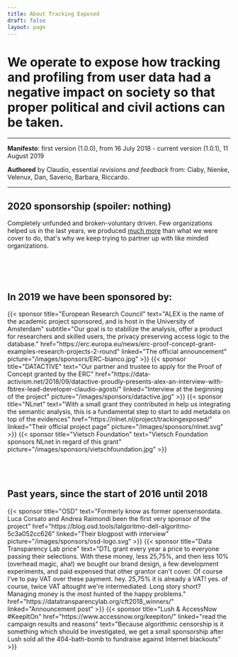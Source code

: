 ```yaml
---
title: About Tracking Exposed
draft: false
layout: page
---
```



# We operate to expose how tracking and profiling from user data had a negative impact on society so that proper political and civil actions can be taken.

---

**Manifesto**: first version (1.0.0), from 16 July 2018 - current version (1.0.1), 11 August 2019

**Authored** by Claudio, essential *revisions and feedback* from: Ciaby, Nienke, Velenux, Dan, Saverio, Barbara, Riccardo.

---

## 2020 sponsorship (spoiler: nothing)

Completely unfunded and broken-voluntary driven. Few organizations helped us in the last years, we produced [much more](https://facebook.tracking.exposed/analysis-and-publication) than what we were cover to do, that's why we keep trying to partner up with like minded organizations.

<div class="container">
<br><br><br>
</div>

## In 2019 we have been sponsored by:

<div class="card-deck">
  {{< sponsor
      title="European Research Council"
      text="ALEX is the name of the academic project sponsored, and is host in the University of Amsterdam"
      subtitle="Our goal is to stabilize the analysis, offer a product for researchers and skilled users, the privacy preserving access logic to the database."
      href="https://erc.europa.eu/news/erc-proof-concept-grant-examples-research-projects-2-round"
      linked="The official announcement"
      picture="/images/sponsors/ERC-bianco.jpg" >}}
  {{< sponsor
      title="DATACTIVE"
      text="Our partner and trustee to apply for the Proof of Concept granted by the ERC"
      href="https://data-activism.net/2018/09/datactive-proudly-presents-alex-an-interview-with-fbtrex-lead-developer-claudio-agosti/"
      linked="Interview at the beginning of the project"
      picture="/images/sponsors/datactive.jpg" >}}
  {{< sponsor
      title="NLnet"
      text="With a small grant they contributed in help us integrating the semantic analysis, this is a fundamental step to start to add metadata on top of the evidences"
      href="https://nlnet.nl/project/trackingexposed/"
      linked="Their official project page"
      picture="/images/sponsors/nlnet.svg" >}}
  {{< sponsor
      title="Vietsch Foundation"
      text="Vietsch Foundation sponsors NLnet in regard of this grant"
      picture="/images/sponsors/vietschfoundation.jpg" >}}
</div>
<div class="container">
<br><br><br>
</div>

## Past years, since the start of 2016 until 2018

<div class="card-group">
  {{< sponsor
      title="OSD"
      text="Formerly know as former opensensordata. Luca Corsato and Andrea Raimondi been the first very sponsor of the project"
      href="https://blog.osd.tools/lalgoritmo-dell-algoritmo-5c3a052cc626"
      linked="Their blogpost with interview"
      picture="/images/sponsors/osd-logo.svg" >}}
  {{< sponsor
      title="Data Transparency Lab price"
      text="DTL grant every year a price to everyone passing their selections. With these money, less 25,75%, and then less 10% (overhead magic, aha!) we bought our brand design, a few development experiments, and paid expensed that other grantor can't cover. Of course I've to pay VAT over these payment. hey. 25,75% it is already a VAT! yes. of course, twice VAT altought we're intermediated. Long story short? Managing money is the most hunted of the happy problems."
      href="https://datatransparencylab.org/cft2018_winners/"
      linked="Announcement post" >}}
  {{< sponsor
      title="Lush & AccessNow #KeepItOn"
      href="https://www.accessnow.org/keepiton/"
      linked="read the campaign results and reasons"
      text="Because algorithmic censorship is it something which should be investigated, we get a small sponsorship after Lush sold all the 404-bath-bomb to fundraise against Internet blackouts" >}}
</div>
